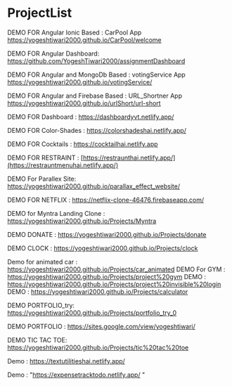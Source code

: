 # ProjectList
DEMO FOR Angular Ionic Based : CarPool App 
https://yogeshtiwari2000.github.io/CarPool/welcome

DEMO FOR Angular Dashboard: 
https://github.com/YogeshTiwari2000/assignmentDashboard

DEMO FOR Angular and MongoDb Based : votingService App
https://yogeshtiwari2000.github.io/votingService/

DEMO FOR Angular and Firebase Based : URL_Shortner App
https://yogeshtiwari2000.github.io/urlShort/url-short


DEMO FOR Dashboard : 
https://dashboardyvt.netlify.app/

DEMO FOR Color-Shades : 
https://colorshadeshai.netlify.app/

DEMO FOR Cocktails : 
https://cocktailhai.netlify.app

DEMO FOR RESTRAINT :
[https://restraunthai.netlify.app/](https://restrauntmenuhai.netlify.app/)

DEMO For Parallex Site:
https://yogeshtiwari2000.github.io/parallax_effect_website/

DEMO FOR NETFLIX :
https://netflix-clone-46476.firebaseapp.com/

DEMO for Myntra Landing Clone :
https://yogeshtiwari2000.github.io/Projects/Myntra

DEMO DONATE :
https://yogeshtiwari2000.github.io/Projects/donate

DEMO CLOCK :
https://yogeshtiwari2000.github.io/Projects/clock

Demo for animated car :
https://yogeshtiwari2000.github.io/Projects/car_animated
DEMO For GYM :
https://yogeshtiwari2000.github.io/Projects/project%20gym
DEMO :
https://yogeshtiwari2000.github.io/Projects/project%20invisible%20login
DEMO :
https://yogeshtiwari2000.github.io/Projects/calculator

DEMO PORTFOLIO_try:
https://yogeshtiwari2000.github.io/Projects/portfolio_try_0

DEMO PORTFOLIO :
https://sites.google.com/view/yogeshtiwari/

DEMO TIC TAC TOE:
https://yogeshtiwari2000.github.io/Projects/tic%20tac%20toe

Demo : https://textutilitieshai.netlify.app/

Demo : "https://expensetracktodo.netlify.app/ "


